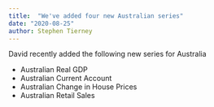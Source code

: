 ```yaml
---
title:  "We've added four new Australian series"
date: "2020-08-25"
author: Stephen Tierney
---
```


David recently added the following new series for Australia
* Australian Real GDP
* Australian Current Account
* Australian Change in House Prices
* Australian Retail Sales

